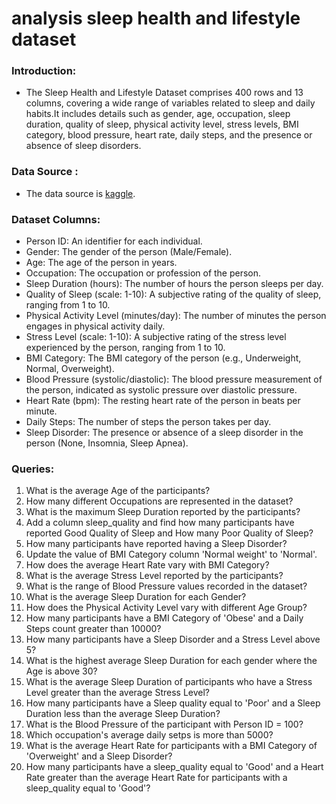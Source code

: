# analysis sleep health and lifestyle dataset
### Introduction:
* The Sleep Health and Lifestyle Dataset comprises 400 rows and 13 columns, covering a wide range of variables related to sleep and daily habits.It includes details such as gender, age, occupation, sleep duration, quality of sleep, physical activity level, stress levels, BMI category, blood pressure, heart rate, daily steps, and the presence or absence of sleep disorders.
### Data Source :
* The data source is [kaggle](https://www.kaggle.com/datasets/uom190346a/sleep-health-and-lifestyle-dataset).
### Dataset Columns:
* Person ID: An identifier for each individual.
* Gender: The gender of the person (Male/Female).
* Age: The age of the person in years.
* Occupation: The occupation or profession of the person.
* Sleep Duration (hours): The number of hours the person sleeps per day.
* Quality of Sleep (scale: 1-10): A subjective rating of the quality of sleep, ranging from 1 to 10.
* Physical Activity Level (minutes/day): The number of minutes the person engages in physical activity daily.
* Stress Level (scale: 1-10): A subjective rating of the stress level experienced by the person, ranging from 1 to 10.
* BMI Category: The BMI category of the person (e.g., Underweight, Normal, Overweight).
* Blood Pressure (systolic/diastolic): The blood pressure measurement of the person, indicated as systolic pressure over diastolic pressure.
* Heart Rate (bpm): The resting heart rate of the person in beats per minute.
* Daily Steps: The number of steps the person takes per day.
* Sleep Disorder: The presence or absence of a sleep disorder in the person (None, Insomnia, Sleep Apnea).
### Queries:
1)  What is the average Age of the participants?
2)  How many different Occupations are represented in the dataset?
3)  What is the maximum Sleep Duration reported by the participants?
4)  Add a column sleep_quality and find how many participants have reported Good Quality of Sleep and How many Poor Quality of Sleep?
5)  How many participants have reported having a Sleep Disorder?
6)  Update the  value of BMI Category column 'Normal weight' to  'Normal'.
7)  How does the average Heart Rate vary with BMI Category?
8)  What is the average Stress Level reported by the participants?
9)  What is the range of Blood Pressure values recorded in the dataset?
10) What is the average Sleep Duration for each Gender?
11) How does the Physical Activity Level vary with different Age Group?
12) How many participants have a BMI Category of 'Obese' and a Daily Steps count greater than 10000?
13) How many participants have a Sleep Disorder and a Stress Level above 5?
14) What is the highest average Sleep Duration for each gender where the Age is above 30?
15) What is the average Sleep Duration of participants who have a Stress Level greater than the average Stress Level?
16) How many participants have a Sleep quality equal to 'Poor' and a Sleep Duration less than the average Sleep Duration?
17) What is the Blood Pressure of the participant with Person ID = 100?
18) Which occupation's average daily setps is more than 5000?
19) What is the average Heart Rate for participants with a BMI Category of 'Overweight' and a Sleep Disorder?
20) How many participants have a  sleep_quality equal to 'Good' and a Heart Rate greater than the average Heart Rate for participants with a sleep_quality equal to 'Good'?

